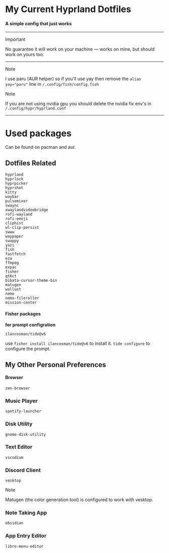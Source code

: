# My Current Hyprland Dotfiles

#### A simple config that just works

---

> [!IMPORTANT]  
> No guarantee it will work on your machine — works on mine, but should work on yours too.

---

> [!NOTE]
> I use paru (AUR helper) so if you'll use yay then remove the ``alias yay="paru"`` line in ``/.config/fish/config.fish``

> [!NOTE]
> If you are not using nvidia gpu you should delete the nvidia fix env's in ``/.config/hypr/hyprland.conf``

---

# Used packages
Can be found on pacman and aur.

## Dotfiles Related

```
hyprland
hyprlock
hyprpicker
hyprshot
kitty
waybar
pulsemixer
swaync
xwaylandvideobridge
rofi-wayland
rofi-emoji
cliphist
wl-clip-persist
swww
waypaper
swappy
yazi
fish
fastfetch
eza
ffmpeg
expac
fisher
qt6ct
bibata-cursor-theme-bin
matugen
wallust
nemo
nemo-fileroller
mission-center
```
#### Fisher packages
**for prompt configration**
```
ilancosman/tide@v6
```
use ``fisher install ilancosman/tide@v6`` to install it. ``tide configure`` to configure the prompt.

## My Other Personal Preferences
#### Browser
```
zen-browser
```
### Music Player
```
spotify-launcher
```
### Disk Utility
```
gnome-disk-utility
```
### Text Editor
```
vscodium
```
### Discord Client
```
vesktop
```
> [!NOTE]
> Matugen (the color generation tool) is configured to work with vesktop.
### Note Taking App
```
obsidian
```
### App Entry Editor
```
libre-menu-editor
```